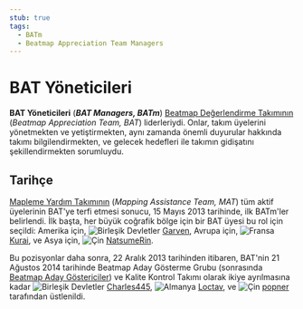 ```yaml
---
stub: true
tags:
  - BATm
  - Beatmap Appreciation Team Managers
---
```


# BAT Yöneticileri

**BAT Yöneticileri** (***BAT Managers, BATm***) [Beatmap Değerlendirme Takımının](/wiki/Modding/Beatmap_Appreciation_Team) (*Beatmap Appreciation Team, BAT*) liderleriydi. Onlar, takım üyelerini yönetmekten ve yetiştirmekten, aynı zamanda önemli duyurular hakkında takımı bilgilendirmekten, ve gelecek hedefleri ile takımın gidişatını şekillendirmekten sorumluydu.

## Tarihçe

[Mapleme Yardım Takımının](/wiki/Modding/Mapping_Assistance_Team) (*Mapping Assistance Team, MAT*) tüm aktif üyelerinin BAT'ye terfi etmesi sonucu, 15 Mayıs 2013 tarihinde, ilk BATm'ler belirlendi. İlk başta, her büyük coğrafik bölge için bir BAT üyesi bu rol için seçildi: Amerika için, ![][flag_US] [Garven](https://osu.ppy.sh/users/244216), Avrupa için, ![][flag_FR] [Kurai](https://osu.ppy.sh/users/77089), ve Asya için, ![][flag_CN] [NatsumeRin](https://osu.ppy.sh/users/151679).

Bu pozisyonlar daha sonra, 22 Aralık 2013 tarihinden itibaren, BAT'nin 21 Ağustos 2014 tarihinde Beatmap Aday Gösterme Grubu (sonrasında [Beatmap Aday Göstericiler](/wiki/People/The_Team/Beatmap_Nominators)) ve Kalite Kontrol Takımı olarak ikiye ayrılmasına kadar ![][flag_US] [Charles445](https://osu.ppy.sh/users/85000), ![][flag_DE] [Loctav](https://osu.ppy.sh/users/71366), ve ![][flag_CN] [popner](https://osu.ppy.sh/users/759860) tarafından üstlenildi.

[flag_CN]: /wiki/shared/flag/CN.gif "Çin"
[flag_DE]: /wiki/shared/flag/DE.gif "Almanya"
[flag_FR]: /wiki/shared/flag/FR.gif "Fransa"
[flag_US]: /wiki/shared/flag/US.gif "Birleşik Devletler"
